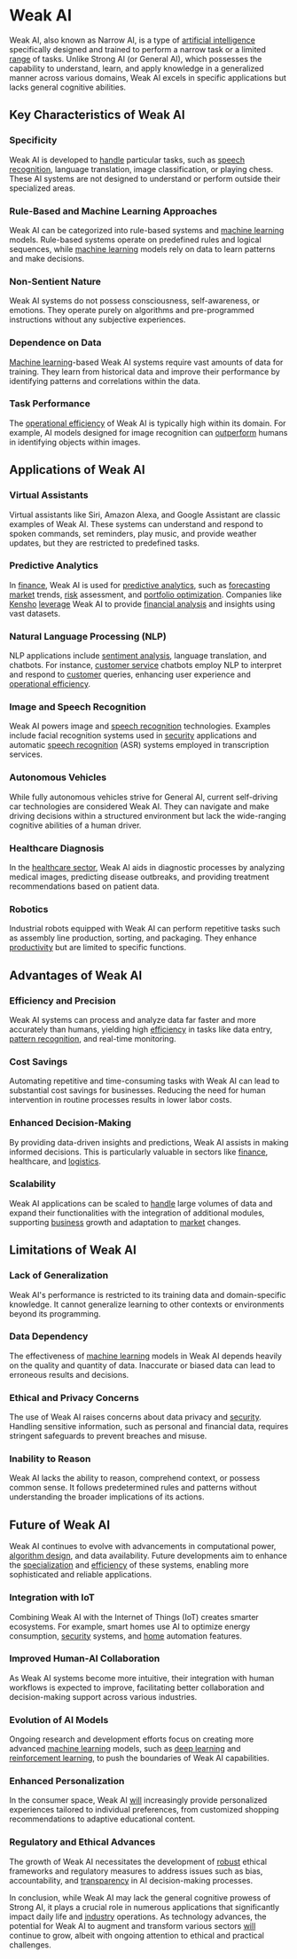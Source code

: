 # Weak AI

Weak AI, also known as Narrow AI, is a type of [artificial intelligence](../a/artificial_intelligence_in_trading.md) specifically designed and trained to perform a narrow task or a limited [range](../r/range.md) of tasks. Unlike Strong AI (or General AI), which possesses the capability to understand, learn, and apply knowledge in a generalized manner across various domains, Weak AI excels in specific applications but lacks general cognitive abilities.

## Key Characteristics of Weak AI

### Specificity
Weak AI is developed to [handle](../h/handle.md) particular tasks, such as [speech recognition](../s/speech_recognition.md), language translation, image classification, or playing chess. These AI systems are not designed to understand or perform outside their specialized areas.

### Rule-Based and Machine Learning Approaches
Weak AI can be categorized into rule-based systems and [machine learning](../m/machine_learning.md) models. Rule-based systems operate on predefined rules and logical sequences, while [machine learning](../m/machine_learning.md) models rely on data to learn patterns and make decisions.

### Non-Sentient Nature
Weak AI systems do not possess consciousness, self-awareness, or emotions. They operate purely on algorithms and pre-programmed instructions without any subjective experiences.

### Dependence on Data
[Machine learning](../m/machine_learning.md)-based Weak AI systems require vast amounts of data for training. They learn from historical data and improve their performance by identifying patterns and correlations within the data.

### Task Performance
The [operational efficiency](../o/operational_efficiency_in_trading.md) of Weak AI is typically high within its domain. For example, AI models designed for image recognition can [outperform](../o/outperform.md) humans in identifying objects within images.

## Applications of Weak AI

### Virtual Assistants
Virtual assistants like Siri, Amazon Alexa, and Google Assistant are classic examples of Weak AI. These systems can understand and respond to spoken commands, set reminders, play music, and provide weather updates, but they are restricted to predefined tasks.

### Predictive Analytics
In [finance](../f/finance.md), Weak AI is used for [predictive analytics](../p/predictive_analytics.md), such as [forecasting](../f/forecasting.md) [market](../m/market.md) trends, [risk](../r/risk.md) assessment, and [portfolio optimization](../p/portfolio_optimization.md). Companies like [Kensho](https://kensho.com) [leverage](../l/leverage.md) Weak AI to provide [financial analysis](../f/financial_analysis.md) and insights using vast datasets.

### Natural Language Processing (NLP)
NLP applications include [sentiment analysis](../s/sentiment_analysis.md), language translation, and chatbots. For instance, [customer service](../c/customer_service.md) chatbots employ NLP to interpret and respond to [customer](../c/customer.md) queries, enhancing user experience and [operational efficiency](../o/operational_efficiency_in_trading.md).

### Image and Speech Recognition
Weak AI powers image and [speech recognition](../s/speech_recognition.md) technologies. Examples include facial recognition systems used in [security](../s/security.md) applications and automatic [speech recognition](../s/speech_recognition.md) (ASR) systems employed in transcription services.

### Autonomous Vehicles
While fully autonomous vehicles strive for General AI, current self-driving car technologies are considered Weak AI. They can navigate and make driving decisions within a structured environment but lack the wide-ranging cognitive abilities of a human driver.

### Healthcare Diagnosis
In the [healthcare sector](../h/healthcare_sector.md), Weak AI aids in diagnostic processes by analyzing medical images, predicting disease outbreaks, and providing treatment recommendations based on patient data.

### Robotics
Industrial robots equipped with Weak AI can perform repetitive tasks such as assembly line production, sorting, and packaging. They enhance [productivity](../p/productivity.md) but are limited to specific functions.

## Advantages of Weak AI

### Efficiency and Precision
Weak AI systems can process and analyze data far faster and more accurately than humans, yielding high [efficiency](../e/efficiency.md) in tasks like data entry, [pattern recognition](../p/pattern_recognition.md), and real-time monitoring.

### Cost Savings
Automating repetitive and time-consuming tasks with Weak AI can lead to substantial cost savings for businesses. Reducing the need for human intervention in routine processes results in lower labor costs.

### Enhanced Decision-Making
By providing data-driven insights and predictions, Weak AI assists in making informed decisions. This is particularly valuable in sectors like [finance](../f/finance.md), healthcare, and [logistics](../l/logistics.md).

### Scalability
Weak AI applications can be scaled to [handle](../h/handle.md) large volumes of data and expand their functionalities with the integration of additional modules, supporting [business](../b/business.md) growth and adaptation to [market](../m/market.md) changes.

## Limitations of Weak AI

### Lack of Generalization
Weak AI's performance is restricted to its training data and domain-specific knowledge. It cannot generalize learning to other contexts or environments beyond its programming.

### Data Dependency
The effectiveness of [machine learning](../m/machine_learning.md) models in Weak AI depends heavily on the quality and quantity of data. Inaccurate or biased data can lead to erroneous results and decisions.

### Ethical and Privacy Concerns
The use of Weak AI raises concerns about data privacy and [security](../s/security.md). Handling sensitive information, such as personal and financial data, requires stringent safeguards to prevent breaches and misuse.

### Inability to Reason
Weak AI lacks the ability to reason, comprehend context, or possess common sense. It follows predetermined rules and patterns without understanding the broader implications of its actions.

## Future of Weak AI

Weak AI continues to evolve with advancements in computational power, [algorithm design](../a/algorithm_design.md), and data availability. Future developments aim to enhance the [specialization](../s/specialization.md) and [efficiency](../e/efficiency.md) of these systems, enabling more sophisticated and reliable applications.

### Integration with IoT
Combining Weak AI with the Internet of Things (IoT) creates smarter ecosystems. For example, smart homes use AI to optimize energy consumption, [security](../s/security.md) systems, and [home](../h/home.md) automation features.

### Improved Human-AI Collaboration
As Weak AI systems become more intuitive, their integration with human workflows is expected to improve, facilitating better collaboration and decision-making support across various industries.

### Evolution of AI Models
Ongoing research and development efforts focus on creating more advanced [machine learning](../m/machine_learning.md) models, such as [deep learning](../d/deep_learning.md) and [reinforcement learning](../r/reinforcement_learning.md), to push the boundaries of Weak AI capabilities.

### Enhanced Personalization
In the consumer space, Weak AI [will](../w/will.md) increasingly provide personalized experiences tailored to individual preferences, from customized shopping recommendations to adaptive educational content.

### Regulatory and Ethical Advances
The growth of Weak AI necessitates the development of [robust](../r/robust.md) ethical frameworks and regulatory measures to address issues such as bias, accountability, and [transparency](../t/transparency.md) in AI decision-making processes.

In conclusion, while Weak AI may lack the general cognitive prowess of Strong AI, it plays a crucial role in numerous applications that significantly impact daily life and [industry](../i/industry.md) operations. As technology advances, the potential for Weak AI to augment and transform various sectors [will](../w/will.md) continue to grow, albeit with ongoing attention to ethical and practical challenges.